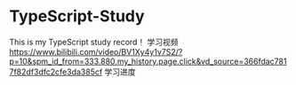 # TypeScript-Study
This is my TypeScript study record！
学习视频
https://www.bilibili.com/video/BV1Xy4y1v7S2/?p=10&spm_id_from=333.880.my_history.page.click&vd_source=366fdac7817f82df3dfc2cfe3da385cf
学习进度
